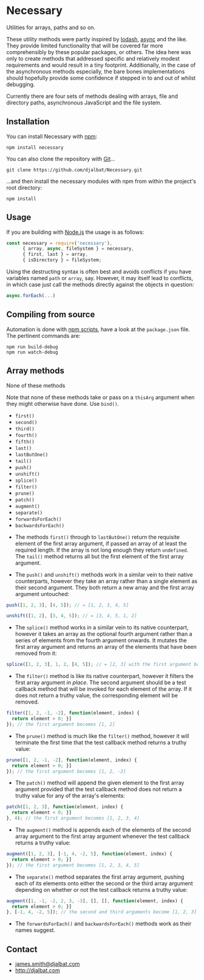 # Necessary

Utilities for arrays, paths and so on.

These utility methods were partly inspired by [lodash](https://lodash.com/), [async](https://caolan.github.io/async/) and the like. They provide limited functionality that will be covered far more comprehensibly by these popular packages, or others. The idea here was only to create methods that addressed specific and relatively modest requirements and would result in a tiny footprint. Additionally, in the case of the asynchronous methods especially, the bare bones implementations should hopefully provide some confidence if stepped in to and out of whilst debugging.

Currently there are four sets of methods dealing with arrays, file and directory paths, asynchronous JavaScript and the file system.

## Installation

You can install Necessary with [npm](https://www.npmjs.com/):

    npm install necessary

You can also clone the repository with [Git](https://git-scm.com/)...

    git clone https://github.com/djalbat/Necessary.git

...and then install the necessary modules with npm from within the project's root directory:

    npm install

## Usage

If you are building with [Node.js](http://nodejs.org) the usage is as follows:

```js
const necessary = require('necessary'),
      { array, async, fileSystem } = necessary,
      { first, last } = array,
      { isDirectory } = fileSystem;
```

Using the destructing syntax is often best and avoids conflicts if you have variables named `path` or `array`, say. However, it may itself lead to conflicts, in which case just call the methods directly against the objects in question:


```js
async.forEach(...)
```

## Compiling from source

Automation is done with [npm scripts](https://docs.npmjs.com/misc/scripts), have a look at the `package.json` file. The pertinent commands are:

    npm run build-debug
    npm run watch-debug

## Array methods

None of these methods

Note that none of these methods take or pass on a `thisArg` argument when they might otherwise have done. Use `bind()`.

- `first()`
- `second()`
- `third()`
- `fourth()`
- `fifth()`
- `last()`
- `lastButOne()`
- `tail()`
- `push()`
- `unshift()`
- `splice()`
- `filter()`
- `prune()`
- `patch()`
- `augment()`
- `separate()`
- `forwardsForEach()`
- `backwardsForEach()`

* The methods `first()` through to `lastButOne()` return the requisite element of the first array argument, if passed an array of at least the required length. If the array is not long enough they return `undefined`. The `tail()` method returns all but the first element of the first array argument.

* The `push()` and `unshift()` methods work in a similar vein to their native counterparts, however they take an array rather than a single element as their second argument. They both return a new array and the first array argument untouched:

```js
push([1, 2, 3], [4, 5]); // = [1, 2, 3, 4, 5]

unshift([1, 2], [3, 4, 5]); // = [3, 4, 5, 1, 2]
```

* The `splice()` method works in a similar vein to its native counterpart, however it takes an array as the optional fourth argument rather than a series of elements from the fourth argument onwards. It mutates the first array argument and returns an array of the elements that have been removed from it:

```js
splice([1, 2, 3], 1, 2, [4, 5]); // = [2, 3] with the first argument becoming [1, 4, 5]
```

* The `filter()` method is like its native counterpart, however it filters the first array argument *in place*. The second argument should be a test callback method that will be invoked for each element of the array. If it does not return a truthy value, the corresponding element will be removed.

```js
filter([1, 2, -1, -2], function(element, index) {
  return element > 0; }]
}); // the first argument becomes [1, 2]
```

* The `prune()` method is much like the `filter()` method, however it will terminate the first time that the test callback method returns a truthy value:

```js
prune([1, 2, -1, -2], function(element, index) {
  return element > 0; }]
}); // the first argument becomes [1, 2, -2]
```

* The `patch()` method will append the given element to the first array argument provided that the test callback method does not return a truthy value for any of the array's elements:

```js
patch([1, 2, 3], function(element, index) {
  return element < 0; }]
}, 4); // the first argument becomes [1, 2, 3, 4]
```

* The `augment()` method is appends each of the elements of the second array argument to the first array argument whenever the test callback returns a truthy value:

```js
augment([1, 2, 3], [-1, 4, -2, 5], function(element, index) {
  return element > 0; }]
}); // the first argument becomes [1, 2, 3, 4, 5]
```

* The `separate()` method separates the first array argument, pushing each of its elements onto either the second or the third array argument depending on whether or not the test callback returns a truthy value:

```js
augment([1, -1, -2, 2, 3, -3], [], [], function(element, index) {
  return element > 0; }]
}, [-1, 4, -2, 5]); // the second and third arguments become [1, 2, 3] and [-1, -2, 3], respectively.
```

* The `forwardsForEach()` and `backwardsForEach()` methods work as their names suggest.


## Contact

- james.smith@djalbat.com
- http://djalbat.com
